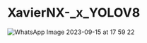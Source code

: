 # XavierNX-_x_YOLOV8

![WhatsApp Image 2023-09-15 at 17 59 22](https://github.com/SejalWasule/XavierNX-_x_YOLOV8/assets/102143995/4373457d-80e4-4ac5-88b0-0abb515a01e8)
